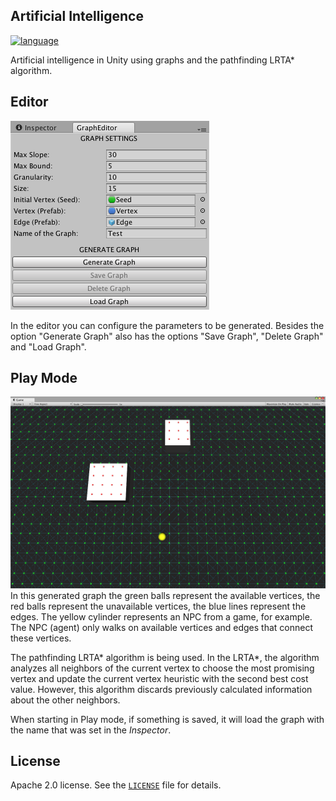 ## Artificial Intelligence

[![language](https://img.shields.io/badge/C%23-7.3-green.svg)](https://docs.microsoft.com/en-us/dotnet/csharp)

Artificial intelligence in Unity using graphs and the pathfinding LRTA* algorithm.

## Editor
![](Assets/Screenshots/editor.png)

In the editor you can configure the parameters to be generated.
Besides the option "Generate Graph" also has the options "Save Graph", "Delete Graph" and "Load Graph".

## Play Mode
![](Assets/Screenshots/graph.png)
In this generated graph the green balls represent the available vertices, the red balls represent the unavailable vertices, the blue lines represent the edges. The yellow cylinder represents an NPC from a game, for example.
The NPC (agent) only walks on available vertices and edges that connect these vertices.

The pathfinding LRTA* algorithm is being used. In the LRTA*, the algorithm analyzes all neighbors of the current vertex to choose the most promising vertex and update the current vertex heuristic with the second best cost value. However, this algorithm discards previously calculated information about the other neighbors.

When starting in Play mode, if something is saved, it will load the graph with the name that was set in the *Inspector*.

## License
Apache 2.0 license. See the [`LICENSE`](LICENSE) file for details.
